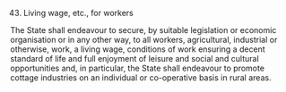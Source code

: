 43. Living wage, etc., for workers

The State shall endeavour to secure, by suitable legislation or economic organisation or in any other way, to all workers, agricultural, industrial or otherwise, work, a living wage, conditions of work ensuring a decent standard of life and full enjoyment of leisure and social and cultural opportunities and, in particular, the State shall endeavour to promote cottage industries on an individual or co-operative basis in rural areas.

